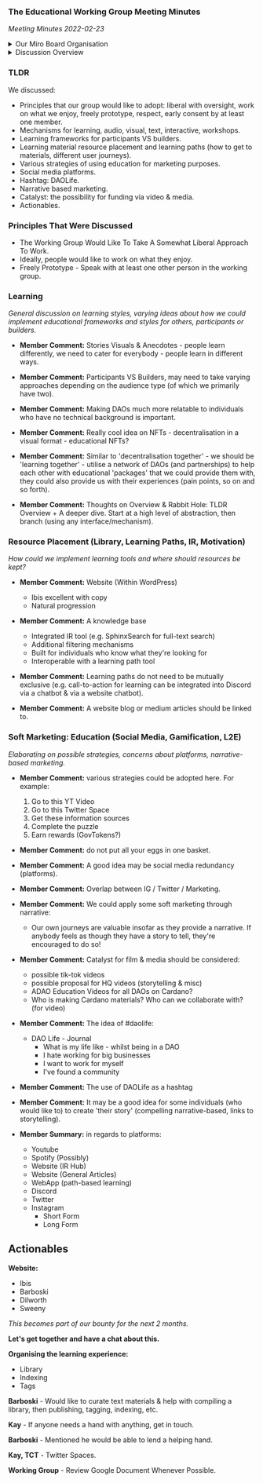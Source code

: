 ### The Educational Working Group Meeting Minutes

*Meeting Minutes 2022-02-23*

<details>

<summary>Our Miro Board Organisation</summary>

*Organisation Via Miro Board (this was done effectively, it was felt it was worth mentioning in case anyone may benefit from a similar approach):*

* The Miro board (organised prior to the meeting) steered the meeting superbly.
	* A number of issues and/or discussion points were visible as sticky notes.
	* Individuals could register interest in any given topic using colour.
	* Individual names on sticky notes along with colour represented their interest in:
		* Getting involved (Green)
		* Supporting (Blue)
		* No Opinion (White)
		* Opposes (Red)

</details>

<details>

<summary>Discussion Overview</summary>

### Discussion Overview

* *Some topics discussed were mutual exclusivity whilst others were not.*
	* *e.g: where learning materials are to be presented & different paths to learning materials, respectively.*
* **Learning** - collaborative workshops raised as a suggestion.
* **Voting** - Arrow's Impossibility Theorem.
* **Crossover between working groups** - marketing, education.
* **Learn To Earn (L2E)** - Likely great for people entering the space (with enthusiasm).
* **Gamification** - This could work great, awarding badges, tokens, etc.
* **Extention** - Psychology of progression 'self-mastery', talent-tree-esque, branching from one step to the next whilst being rewarded & you would be able to demonstrate that you have earned those rewards.
* **Motivation** - getting people motivated by telling stories (our own stories).
* **Library** - where to place resources?
* **Learning Paths** - how to direct individuals towards resources?
* **Information Retrieval (IR)** - how to minimise time to find the desired outcome.

</details>

### TLDR

We discussed:

* Principles that our group would like to adopt: liberal with oversight, work on what we enjoy, freely prototype, respect, early consent by at least one member.
* Mechanisms for learning, audio, visual, text, interactive, workshops.
* Learning frameworks for participants VS builders.
* Learning material resource placement and learning paths (how to get to materials, different user journeys).
* Various strategies of using education for marketing purposes.
* Social media platforms.
* Hashtag: DAOLife.
* Narrative based marketing.
* Catalyst: the possibility for funding via video & media.
* Actionables.

### Principles That Were Discussed

* The Working Group Would Like To Take A Somewhat Liberal Approach To Work.
* Ideally, people would like to work on what they enjoy.
* Freely Prototype - Speak with at least one other person in the working group.

### Learning

*General discussion on learning styles, varying ideas about how we could implement educational frameworks and styles for others, participants or builders.*

* **Member Comment:** Stories Visuals & Anecdotes - people learn differently, we need to cater for everybody - people learn in different ways.

* **Member Comment:** Participants VS Builders, may need to take varying approaches depending on the audience type (of which we primarily have two).

* **Member Comment:** Making DAOs much more relatable to individuals who have no technical background is important.

* **Member Comment:** Really cool idea on NFTs - decentralisation in a visual format - educational NFTs?

* **Member Comment:** Similar to 'decentralisation together' - we should be 'learning together' - utilise a network of DAOs (and partnerships) to help each other with educational 'packages' that we could provide them with, they could also provide us with their experiences (pain points, so on and so forth).

* **Member Comment:** Thoughts on Overview & Rabbit Hole: TLDR Overview + A deeper dive. Start at a high level of abstraction, then branch (using any interface/mechanism).

### Resource Placement (Library, Learning Paths, IR, Motivation)

*How could we implement learning tools and where should resources be kept?*

* **Member Comment:** Website (Within WordPress)
	* Ibis excellent with copy
	* Natural progression

* **Member Comment:** A knowledge base
	* Integrated IR tool (e.g. SphinxSearch for full-text search)
	* Additional filtering mechanisms
	* Built for individuals who know what they're looking for
	* Interoperable with a learning path tool

* **Member Comment:** Learning paths do not need to be mutually exclusive (e.g. call-to-action for learning can be integrated into Discord via a chatbot & via a website chatbot).

* **Member Comment:** A website blog or medium articles should be linked to.

### Soft Marketing: Education (Social Media, Gamification, L2E)

*Elaborating on possible strategies, concerns about platforms, narrative-based marketing.*

* **Member Comment:** various strategies could be adopted here. For example:

	1. Go to this YT Video
	2. Go to this Twitter Space
	3. Get these information sources
	4. Complete the puzzle
	5. Earn rewards (GovTokens?)

* **Member Comment:** do not put all your eggs in one basket.
* **Member Comment:** A good idea may be social media redundancy (platforms).
* **Member Comment:** Overlap between IG / Twitter / Marketing.
* **Member Comment:** We could apply some soft marketing through narrative:

	* Our own journeys are valuable insofar as they provide a narrative. If anybody feels as though they have a story to tell, they're encouraged to do so!

* **Member Comment:** Catalyst for film & media should be considered:
	* possible tik-tok videos
	* possible proposal for HQ videos (storytelling & misc)
	* ADAO Education Videos for all DAOs on Cardano?
	* Who is making Cardano materials? Who can we collaborate with? (for video)

* **Member Comment:** The idea of #daolife:
	* DAO Life - Journal
		* What is my life like - whilst being in a DAO
		* I hate working for big businesses
		* I want to work for myself
		* I've found a community
		
* **Member Comment:** The use of DAOLife as a hashtag

* **Member Comment:** It may be a good idea for some individuals (who would like to) to create 'their story' (compelling narrative-based, links to storytelling).

* **Member Summary:** in regards to platforms:
	* Youtube
	* Spotify (Possibly)
	* Website (IR Hub)
	* Website (General Articles)
	* WebApp (path-based learning)
	* Discord
	* Twitter
	* Instagram
		* Short Form
		* Long Form

## Actionables

**Website:**

* Ibis
* Barboski
* Dilworth
* Sweeny

*This becomes part of our bounty for the next 2 months.*

**Let's get together and have a chat about this.**

**Organising the learning experience:**

* Library
* Indexing
* Tags

**Barboski** - Would like to curate text materials & help with compiling a library, then publishing, tagging, indexing, etc.

**Kay** - If anyone needs a hand with anything, get in touch.

**Barboski** - Mentioned he would be able to lend a helping hand.

**Kay, TCT** - Twitter Spaces.

**Working Group** - Review Google Document Whenever Possible.
